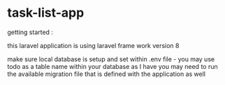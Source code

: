 # task-list-app

getting started :

this laravel application is using laravel frame work version 8

make sure local database is setup and set within .env file - you may use todo as a table name within your database as I have
you may need to run the available migration file that is defined with the application as well 

